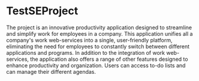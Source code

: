 # TestSEProject

The project is an innovative productivity application designed to streamline and simplify work for employees in a company. This application unifies all a company's work web-services into a single, user-friendly platform, eliminating the need for employees to constantly switch between different applications and programs.
In addition to the integration of work web-services, the application also offers a range of other features designed to enhance productivity and organization. Users can access to-do lists and can manage their different agendas.

 
 